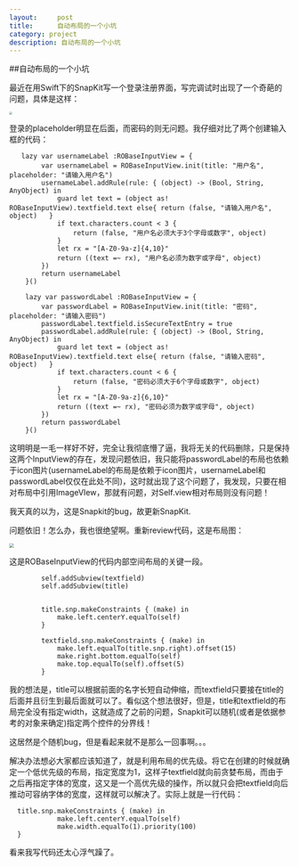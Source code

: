 ```yaml
---
layout:     post
title:      自动布局的一个小坑
category: project
description: 自动布局的一个小坑
---
```



##自动布局的一个小坑

最近在用Swift下的SnapKit写一个登录注册界面，写完调试时出现了一个奇葩的问题，具体是这样：

<img src="https://github.com/xiaobaiso/xiaobaiso.github.io/raw/master/image/自动布局的一个小坑1.png" style="zoom:30%" />

登录的placeholder明显在后面，而密码的则无问题。我仔细对比了两个创建输入框的代码：

```
   lazy var usernameLabel :ROBaseInputView = {
        var usernameLabel = ROBaseInputView.init(title: "用户名", placeholder: "请输入用户名")
        usernameLabel.addRule(rule: { (object) -> (Bool, String, AnyObject) in
            guard let text = (object as! ROBaseInputView).textfield.text else{ return (false, "请输入用户名", object)   }
            if text.characters.count < 3 {
                return (false, "用户名必须大于3个字母或数字", object)
            }
            let rx = "[A-Z0-9a-z]{4,10}"
            return ((text =~ rx), "用户名必须为数字或字母", object)
        })
        return usernameLabel
    }()
    
    lazy var passwordLabel :ROBaseInputView = {
        var passwordLabel = ROBaseInputView.init(title: "密码", placeholder: "请输入密码")
        passwordLabel.textfield.isSecureTextEntry = true
        passwordLabel.addRule(rule: { (object) -> (Bool, String, AnyObject) in
            guard let text = (object as! ROBaseInputView).textfield.text else{ return (false, "请输入密码", object)   }
            if text.characters.count < 6 {
                return (false, "密码必须大于6个字母或数字", object)
            }
            let rx = "[A-Z0-9a-z]{6,10}" 
            return ((text =~ rx), "密码必须为数字或字母", object)
        })
        return passwordLabel
    }()
```

这明明是一毛一样好不好，完全让我彻底懵了逼，我将无关的代码删除，只是保持这两个InputView的存在，发现问题依旧，我只能将passwordLabel的布局也依赖于icon图片(usernameLabel的布局是依赖于icon图片，usernameLabel和passwordLabel仅仅在此处不同)，这时就出现了这个问题了，我发现，只要在相对布局中引用ImageVIew，那就有问题，对Self.view相对布局则没有问题！

我天真的以为，这是Snapkit的bug，故更新SnapKit.

问题依旧！怎么办，我也很绝望啊。重新review代码，这是布局图：

<img src="https://github.com/xiaobaiso/xiaobaiso.github.io/raw/master/image/自动布局的一个小坑2.png" style="zoom:50%" />

这是ROBaseInputView的代码内部空间布局的关键一段。

```
	    self.addSubview(textfield)
	    self.addSubview(title)

        
        title.snp.makeConstraints { (make) in
            make.left.centerY.equalTo(self)
        }
        
        textfield.snp.makeConstraints { (make) in
            make.left.equalTo(title.snp.right).offset(15)
            make.right.bottom.equalTo(self)
            make.top.equalTo(self).offset(5)
        }
```

我的想法是，title可以根据前面的名字长短自动伸缩，而textfield只要接在title的后面并且衍生到最后面就可以了。看似这个想法很好，但是，title和textfield的布局完全没有指定width，这就造成了之前的问题，Snapkit可以随机(或者是依据参考的对象来确定)指定两个控件的分界线！

这居然是个随机bug，但是看起来就不是那么一回事啊。。。

解决办法想必大家都应该知道了，就是利用布局的优先级。将它在创建的时候就确定一个低优先级的布局，指定宽度为1，这样子textfield就向前贪婪布局，而由于之后再指定字体的宽度，这又是一个高优先级的操作，所以就只会把textfield向后推动可容纳字体的宽度，这样就可以解决了。实际上就是一行代码：

```
  title.snp.makeConstraints { (make) in
            make.left.centerY.equalTo(self)
            make.width.equalTo(1).priority(100)
  }
```

看来我写代码还太心浮气躁了。
